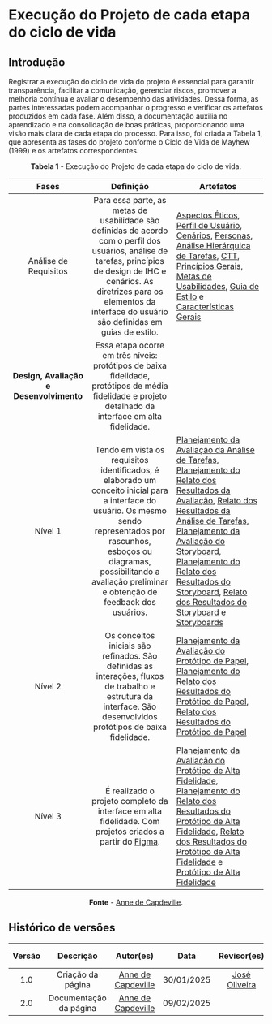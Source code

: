 <!--A execução do projeto (de cada etapa do ciclo de vida)-->

# Execução do Projeto de cada etapa do ciclo de vida

## Introdução

Registrar a execução do ciclo de vida do projeto é essencial para garantir transparência, facilitar a comunicação, gerenciar riscos, promover a melhoria contínua e avaliar o desempenho das atividades. Dessa forma, as partes interessadas podem acompanhar o progresso e verificar os artefatos produzidos em cada fase. Além disso, a documentação auxilia no aprendizado e na consolidação de boas práticas, proporcionando uma visão mais clara de cada etapa do processo. Para isso, foi criada a Tabela 1, que apresenta as fases do projeto conforme o Ciclo de Vida de Mayhew (1999) e os artefatos correspondentes.

<center>

**Tabela 1** - Execução do Projeto de cada etapa do ciclo de vida.

|                  Fases                  |                                                                                                                       Definição                                                                                                                       | Artefatos                                                                                                                                                                                                                                                                                                                                                                                                                                                                                                                                                                                                                                                                                                                                                                                                                                                 |
| :-------------------------------------: | :---------------------------------------------------------------------------------------------------------------------------------------------------------------------------------------------------------------------------------------------------: | --------------------------------------------------------------------------------------------------------------------------------------------------------------------------------------------------------------------------------------------------------------------------------------------------------------------------------------------------------------------------------------------------------------------------------------------------------------------------------------------------------------------------------------------------------------------------------------------------------------------------------------------------------------------------------------------------------------------------------------------------------------------------------------------------------------------------------------------------------- |
|          Análise de Requisitos          |   Para essa parte, as metas de usabilidade são definidas de acordo com o perfil dos usuários, análise de tarefas, princípios de design de IHC e cenários. As diretrizes para os elementos da interface do usuário são definidas em guias de estilo.   | [Aspectos Éticos](../Analise-de-requisitos/aspectos-eticos.md), [Perfil de Usuário](../Analise-de-requisitos/perfil-de-usuario.md), [Cenários](../Analise-de-requisitos/cenarios.md), [Personas](../Analise-de-requisitos/personas.md), [Análise Hierárquica de Tarefas](../Analise-de-requisitos/analise-de-tarefas.md), [CTT](../Analise-de-requisitos/analise-de-tarefas.md), [Princípios Gerais](../Analise-de-requisitos/principios-gerais-de-projeto.md), [Metas de Usabilidades](../Analise-de-requisitos/metas-de-usabilidade.md), [Guia de Estilo](../Analise-de-requisitos/guia-de-estilo.md) e [Características Gerais](../Analise-de-requisitos/caracteristicas-da-plataforma.md)                                                                                                                                                             |
| **Design, Avaliação e Desenvolvimento** |                                                 Essa etapa ocorre em três níveis: protótipos de baixa fidelidade, protótipos de média fidelidade e projeto detalhado da interface em alta fidelidade.                                                 |
|                 Nível 1                 | Tendo em vista os requisitos identificados, é elaborado um conceito inicial para a interface do usuário. Os mesmo sendo representados por rascunhos, esboços ou diagramas, possibilitando a avaliação preliminar e obtenção de feedback dos usuários. | [Planejamento da Avaliação da Análise de Tarefas](../Design-Avaliação-Desenvolvimento/Analise/avaliacao-analise-tarefas.md), [Planejamento do Relato dos Resultados da Avaliação](../Design-Avaliação-Desenvolvimento/Analise/resultado-analise-tarefas.md), [Relato dos Resultados da Análise de Tarefas](../Design-Avaliação-Desenvolvimento/Analise/relato-dos-resultados-analise-tarefas.md), [Planejamento da Avaliação do Storyboard](../Design-Avaliação-Desenvolvimento/Storyboard/avaliacao-storyboard.md), [Planejamento do Relato dos Resultados do Storyboard](../Design-Avaliação-Desenvolvimento/Storyboard/resultado-storyboard.md), [Relato dos Resultados do Storyboard](../Design-Avaliação-Desenvolvimento/Storyboard/relatos-resultados-storyboard.md) e [Storyboards](../Design-Avaliação-Desenvolvimento/Storyboard/storyboards.md) |
|                 Nível 2                 |                                           Os conceitos iniciais são refinados. São definidas as interações, fluxos de trabalho e estrutura da interface. São desenvolvidos protótipos de baixa fidelidade.                                            | [Planejamento da Avaliação do Protótipo de Papel](../Design-Avaliação-Desenvolvimento/proto-papel/avaliacao-proto-papel.md), [Planejamento do Relato dos Resultados do Protótipo de Papel](../Design-Avaliação-Desenvolvimento/proto-papel/plan-relato-result-proto-papel.md), [Relato dos Resultados do Protótipo de Papel](../Design-Avaliação-Desenvolvimento/proto-papel/relatos.md)                                                                                                                                                                                                                                                                                                                                                                                                                                                                  |
|                 Nível 3                 |                                                           É realizado o projeto completo da interface em alta fidelidade. Com projetos criados a partir do [Figma](https://www.figma.com/).                                                           | [Planejamento da Avaliação do Protótipo de Alta Fidelidade](../Design-Avaliação-Desenvolvimento/proto-alta/planejamento-avaliacao.md), [Planejamento do Relato dos Resultados do Protótipo de Alta Fidelidade](../Design-Avaliação-Desenvolvimento/proto-alta/planejamento-resultados.md), [Relato dos Resultados do Protótipo de Alta Fidelidade](../Design-Avaliação-Desenvolvimento/proto-alta/resultados.md) e [Protótipo de Alta Fidelidade](../Design-Avaliação-Desenvolvimento/proto-alta/prototipo-alta.md)                                                                                                                                                                                                                                                                                                                                       |

**Fonte** - [Anne de Capdeville](https://github.com/nanecapde).

</center>

## Histórico de versões

| Versão |       Descrição        |                     Autor(es)                      |    Data    |                 Revisor(es)                  | Data de revisão |
| :----: | :--------------------: | :------------------------------------------------: | :--------: | :------------------------------------------: | :-------------: |
|  1.0   |   Criação da página    | [Anne de Capdeville](https://github.com/nanecapde) | 30/01/2025 | [José Oliveira](https://github.com/jose1277) |   30/01/2025    |
|  2.0   | Documentação da página | [Anne de Capdeville](https://github.com/nanecapde) | 09/02/2025 |                                              |   09/02/2025    |
